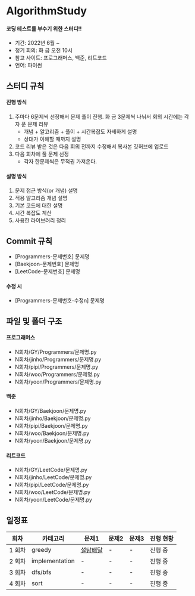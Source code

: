 # AlgorithmStudy

#### 코딩 테스트를 부수기 위한 스터디!!

- 기간: 2022년 6월 ~
- 정기 회의: 화 금 오전 10시
- 참고 사이트: 프로그래머스, 백준, 리트코드
- 언어: 파이썬

## 스터디 규칙

#### 진행 방식

1. 주마다 6문제씩 선정해서 문제 풀이 진행. 화 금 3문제씩 나눠서 회의 시간에는 각자 푼 문제 리뷰
   - 개념 + 알고리즘 + 풀이 + 시간복잡도 자세하게 설명
   - 상대가 이해할 때까지 설명
2. 코드 리뷰 받은 것은 다음 회의 전까지 수정해서 복사본 깃허브에 업로드
3. 다음 회차에 풀 문제 선정
   - 각자 한문제씩은 무적권 가져온다.

#### 설명 방식

1. 문제 접근 방식(or 개념) 설명
2. 적용 알고리즘 개념 설명
3. 기본 코드에 대한 설명
4. 시간 복잡도 계산
5. 사용한 라이브러리 정리

## Commit 규칙

- [Programmers-문제번호] 문제명
- [Baekjoon-문제번호] 문제명
- [LeetCode-문제번호] 문제명

#### 수정 시

- [Programmers-문제번호-수정n] 문제명

## 파일 및 폴더 구조

#### 프로그래머스

- N회차/GY/Programmers/문제명.py
- N회차/jinho/Programmers/문제명.py
- N회차/pipi/Programmers/문제명.py
- N회차/woo/Programmers/문제명.py
- N회차/yoon/Programmers/문제명.py

#### 백준

- N회차/GY/Baekjoon/문제명.py
- N회차/jinho/Baekjoon/문제명.py
- N회차/pipi/Baekjoon/문제명.py
- N회차/woo/Baekjoon/문제명.py
- N회차/yoon/Baekjoon/문제명.py

#### 리트코드

- N회차/GY/LeetCode/문제명.py
- N회차/jinho/LeetCode/문제명.py
- N회차/pipi/LeetCode/문제명.py
- N회차/woo/LeetCode/문제명.py
- N회차/yoon/LeetCode/문제명.py

## 일정표

| 회차   | 카테고리       | 문제1 | 문제2 | 문제3 | 진행 현황 |
| ------ | -------------- | ----- | ----- | ----- | --------- |
| 1 회차 | greedy         | [설탕배달](https://www.acmicpc.net/problem/2839)    | -     | -     | 진행 중   |
| 2 회차 | implementation | -     | -     | -     | 진행 중   |
| 3 회차 | dfs/bfs        | -     | -     | -     | 진행 중   |
| 4 회차 | sort           | -     | -     | -     | 진행 중   |

